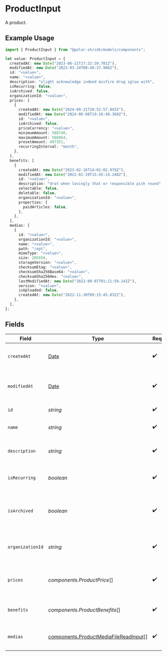 # ProductInput

A product.

## Example Usage

```typescript
import { ProductInput } from "@polar-sh/sdk/models/components";

let value: ProductInput = {
  createdAt: new Date("2023-06-21T17:32:39.701Z"),
  modifiedAt: new Date("2023-03-24T00:48:37.906Z"),
  id: "<value>",
  name: "<value>",
  description: "slight acknowledge indeed misfire drug igloo with",
  isRecurring: false,
  isArchived: false,
  organizationId: "<value>",
  prices: [
    {
      createdAt: new Date("2024-09-21T20:52:57.043Z"),
      modifiedAt: new Date("2024-06-08T19:16:48.368Z"),
      id: "<value>",
      isArchived: false,
      priceCurrency: "<value>",
      minimumAmount: 588740,
      maximumAmount: 566064,
      presetAmount: 497351,
      recurringInterval: "month",
    },
  ],
  benefits: [
    {
      createdAt: new Date("2023-02-16T14:02:02.979Z"),
      modifiedAt: new Date("2022-01-19T15:45:14.248Z"),
      id: "<value>",
      description: "drat when lovingly that or responsible pish round",
      selectable: false,
      deletable: false,
      organizationId: "<value>",
      properties: {
        paidArticles: false,
      },
    },
  ],
  medias: [
    {
      id: "<value>",
      organizationId: "<value>",
      name: "<value>",
      path: "/opt",
      mimeType: "<value>",
      size: 205656,
      storageVersion: "<value>",
      checksumEtag: "<value>",
      checksumSha256Base64: "<value>",
      checksumSha256Hex: "<value>",
      lastModifiedAt: new Date("2022-09-07T01:11:59.142Z"),
      version: "<value>",
      isUploaded: false,
      createdAt: new Date("2022-11-30T09:15:45.832Z"),
    },
  ],
};
```

## Fields

| Field                                                                                          | Type                                                                                           | Required                                                                                       | Description                                                                                    |
| ---------------------------------------------------------------------------------------------- | ---------------------------------------------------------------------------------------------- | ---------------------------------------------------------------------------------------------- | ---------------------------------------------------------------------------------------------- |
| `createdAt`                                                                                    | [Date](https://developer.mozilla.org/en-US/docs/Web/JavaScript/Reference/Global_Objects/Date)  | :heavy_check_mark:                                                                             | Creation timestamp of the object.                                                              |
| `modifiedAt`                                                                                   | [Date](https://developer.mozilla.org/en-US/docs/Web/JavaScript/Reference/Global_Objects/Date)  | :heavy_check_mark:                                                                             | Last modification timestamp of the object.                                                     |
| `id`                                                                                           | *string*                                                                                       | :heavy_check_mark:                                                                             | The ID of the product.                                                                         |
| `name`                                                                                         | *string*                                                                                       | :heavy_check_mark:                                                                             | The name of the product.                                                                       |
| `description`                                                                                  | *string*                                                                                       | :heavy_check_mark:                                                                             | The description of the product.                                                                |
| `isRecurring`                                                                                  | *boolean*                                                                                      | :heavy_check_mark:                                                                             | Whether the product is a subscription tier.                                                    |
| `isArchived`                                                                                   | *boolean*                                                                                      | :heavy_check_mark:                                                                             | Whether the product is archived and no longer available.                                       |
| `organizationId`                                                                               | *string*                                                                                       | :heavy_check_mark:                                                                             | The ID of the organization owning the product.                                                 |
| `prices`                                                                                       | *components.ProductPrice*[]                                                                    | :heavy_check_mark:                                                                             | List of available prices for this product.                                                     |
| `benefits`                                                                                     | *components.ProductBenefits*[]                                                                 | :heavy_check_mark:                                                                             | The benefits granted by the product.                                                           |
| `medias`                                                                                       | [components.ProductMediaFileReadInput](../../models/components/productmediafilereadinput.md)[] | :heavy_check_mark:                                                                             | The medias associated to the product.                                                          |